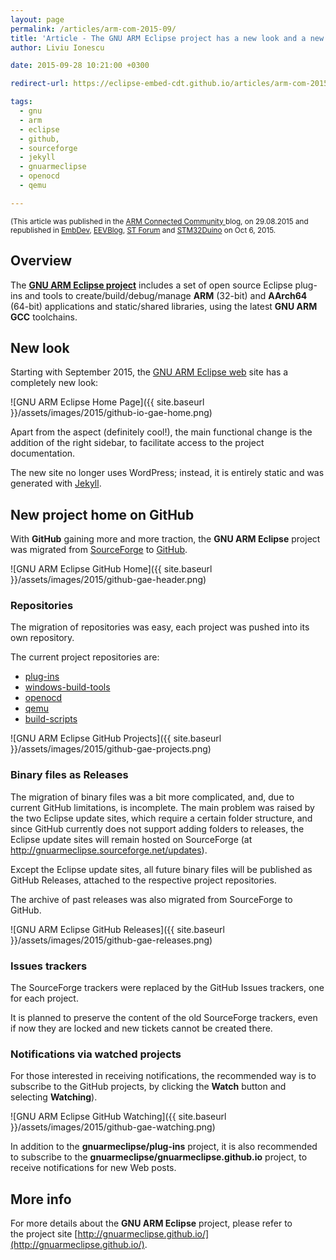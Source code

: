 ```yaml
---
layout: page
permalink: /articles/arm-com-2015-09/
title: 'Article - The GNU ARM Eclipse project has a new look and a new home at GitHub'
author: Liviu Ionescu

date: 2015-09-28 10:21:00 +0300

redirect-url: https://eclipse-embed-cdt.github.io/articles/arm-com-2015-09/

tags:
  - gnu
  - arm
  - eclipse
  - github,
  - sourceforge
  - jekyll
  - gnuarmeclipse
  - openocd
  - qemu

---
```


<small>(This article was published in the [ARM Connected Community ](http://community.arm.com/groups/tools/blog/2015/09/29/the-gnu-arm-eclipse-project-has-a-new-look-and-a-new-home) blog, on 29.08.2015 and republished in [EmbDev](https://embdev.net/topic/378409),
[EEVBlog](http://www.eevblog.com/forum/microcontrollers/the-gnu-arm-eclipse-project-has-a-new-look-and-a-new-home-at-github/msg771376/#msg771376),
[ST Forum](https://my.st.com/public/STe2ecommunities/mcu/Lists/STM32Java/Flat.aspx?RootFolder=%2fpublic%2fSTe2ecommunities%2fmcu%2fLists%2fSTM32Java%2fThe%20GNU%20ARM%20Eclipse%20project%20has%20a%20new%20look%20and%20a%20new%20home%20at%20GitHub&FolderCTID=0x01200200770978C69A1141439FE559EB459D758000F9A0E3A95BA69146A17C2E80209ADC21)
and [STM32Duino](http://stm32duino.com/viewtopic.php?f=41&t=638)
on Oct 6, 2015.</small>

## Overview

The **[GNU ARM Eclipse project](https://github.com/gnuarmeclipse)** includes a set of open source Eclipse plug-ins and tools to create/build/debug/manage **ARM** (32-bit) and **AArch64** (64-bit) applications and static/shared libraries, using the latest **GNU ARM GCC** toolchains. 

## New look

Starting with September 2015, the [GNU ARM Eclipse web](http://gnuarmeclipse.github.io) site has a completely new look:

![GNU ARM Eclipse Home Page]({{ site.baseurl }}/assets/images/2015/github-io-gae-home.png)

Apart from the aspect (definitely cool!), the main functional change is the addition of the right sidebar, to facilitate access to the project documentation.

The new site no longer uses WordPress; instead, it is entirely static and was generated with [Jekyll](http://jekyllrb.com).

## New project home on GitHub

With **GitHub** gaining more and more traction, the **GNU ARM Eclipse** project was migrated from [SourceForge](https://sourceforge.net/projects/gnuarmeclipse/) to [GitHub](https://github.com/gnuarmeclipse).

![GNU ARM Eclipse GitHub Home]({{ site.baseurl }}/assets/images/2015/github-gae-header.png)

### Repositories

The migration of repositories was easy, each project was pushed into its own repository.

The current project repositories are:

* [plug-ins](https://github.com/gnu-mcu-eclipse/eclipse-plugins)
* [windows-build-tools](https://github.com/gnu-mcu-eclipse/windows-build-tools)
* [openocd](https://github.com/gnu-mcu-eclipse/openocd)
* [qemu](https://github.com/gnu-mcu-eclipse/qemu)
* [build-scripts](https://github.com/gnu-mcu-eclipse/build-scripts)

![GNU ARM Eclipse GitHub Projects]({{ site.baseurl }}/assets/images/2015/github-gae-projects.png)

### Binary files as Releases

The migration of binary files was a bit more complicated, and, due to current GitHub limitations, is incomplete. The main problem was raised by the two Eclipse update sites, which require a certain folder structure, and since GitHub currently does not support adding folders to releases, the Eclipse update sites will remain hosted on SourceForge (at http://gnuarmeclipse.sourceforge.net/updates).

Except the Eclipse update sites, all future binary files will be published as GitHub Releases, attached to the respective project repositories.

The archive of past releases was also migrated from SourceForge to GitHub.

![GNU ARM Eclipse GitHub Releases]({{ site.baseurl }}/assets/images/2015/github-gae-releases.png)

### Issues trackers

The SourceForge trackers were replaced by the GitHub Issues trackers, one for each project.

It is planned to preserve the content of the old SourceForge trackers, even if now they are locked and new tickets cannot be created there.

### Notifications via watched projects

For those interested in receiving notifications, the recommended way is to subscribe to the GitHub projects, by clicking the **Watch** button and selecting **Watching**).

![GNU ARM Eclipse GitHub Watching]({{ site.baseurl }}/assets/images/2015/github-gae-watching.png)

In addition to the **gnuarmeclipse/plug-ins** project, it is also recommended to subscribe to the **gnuarmeclipse/gnuarmeclipse.github.io** project, to receive notifications for new Web posts.

## More info

For more details about the **GNU ARM Eclipse** project, please refer to the project site [http://gnuarmeclipse.github.io/](http://gnuarmeclipse.github.io/).
